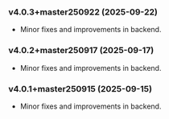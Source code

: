 ### v4.0.3+master250922 (2025-09-22)

- Minor fixes and improvements in backend.


### v4.0.2+master250917 (2025-09-17)

- Minor fixes and improvements in backend.


### v4.0.1+master250915 (2025-09-15)

- Minor fixes and improvements in backend.


